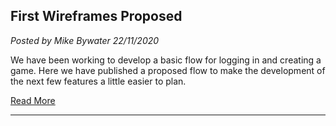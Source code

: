 ## First Wireframes Proposed
*Posted by Mike Bywater 22/11/2020*

We have been working to develop a basic flow for logging in and creating a game. Here we have published a proposed flow to make the development of the next few features a little easier to plan.

[Read More](/blog/2020-11-22.md)

---